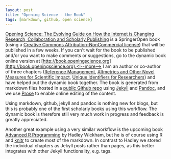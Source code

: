 ```yaml
---
layout: post
title: "Opening Science - the Book"
tags: [markdown, github, open science]
---
```


[Opening Science: The Evolving Guide on How the Internet is Changing Research, Collaboration and Scholarly Publishing](http://www.openingscience.org/get-the-book/) is a SpringerOpen book (using a [Creative Commons Attribution-NonCommercial license](http://book.openingscience.org/cases_recipes_howtos/creative_commons_licences)) that will be published in a few weeks. If you can't wait for the book to be published and/or you want to make comments or suggestions, go to the dynamic book online version at [http://book.openingscience.org](http://book.openingscience.org).<!--more--> I am an author or co-author of three chapters ([Reference Management](http://book.openingscience.org/tools/reference_management), [Altmetrics and Other Novel Measures for Scientific Impact](http://book.openingscience.org/vision/altmetrics), [Unique Identifiers for Researchers](http://book.openingscience.org/cases_recipes_howtos/unique_identifiers_for_researchers)) and have helped put the dynamic book together. The book is generated from markdown files hosted in a [public Github repo](https://github.com/openingscience/book/) using [Jekyll](http://jekyllrb.com/) and [Pandoc](http://johnmacfarlane.net/pandoc/), and we use [Prose](http://prose.io/) to enable online editing of the content.

<!--more-->

Using markdown, github, jekyll and pandoc is nothing new for blogs, but this is probably one of the first scholarly books using this workflow. The dynamic book is therefore still very much work in progress and feedback is greatly appreciated.

Another great example using a very similar workflow is the upcoming book [Advanced R Programming](http://adv-r.had.co.nz/) by Hadley Wickham, but he is of course using R and [knitr](http://yihui.name/knitr/) to create most of the markdown. In contrast to Hadley we stored the individual chapters as Jekyll posts rather than pages, as this better integrates with other Jekyll functionality, e.g. tags.